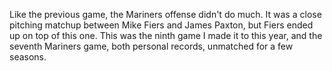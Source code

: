 Like the previous game, the Mariners offense didn't do much. It was a
close pitching matchup between Mike Fiers and James Paxton, but Fiers
ended up on top of this one. This was the ninth game I made it to this
year, and the seventh Mariners game, both personal records, unmatched
for a few seasons.
